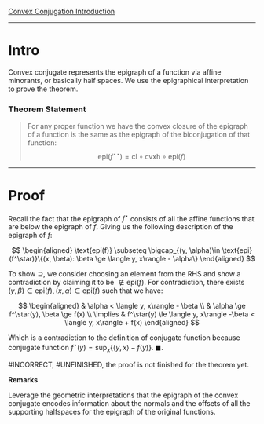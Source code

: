 [Convex Conjugation Introduction](Convex%20Conjugation%20Introduction.md)

---
# **Intro**

Convex conjugate represents the epigraph of a function via affine minorants, or basically half spaces. We use the epigraphical interpretation to prove the theorem. 

### **Theorem Statement**

> For any proper function we have the convex closure of the epigraph of a function is the same as the epigraph of the biconjugation of that function: 
> $$
> \text{epi}(f^{\star\star}) = \text{cl}\circ \text{cvxh}\circ \text{epi}(f)
> $$


---
# **Proof**

Recall the fact that the epigraph of $f^\star$ consists of all the affine functions that are below the epigraph of $f$. Giving us the following description of the epigraph of $f$: 

$$
\begin{aligned}
    \text{epi(f)} \subseteq
    \bigcap_{(y, \alpha)\in \text{epi}(f^\star)}\{(x, \beta): \beta \ge \langle y, x\rangle - \alpha\}
\end{aligned}
$$

To show $\supseteq$, we consider choosing an element from the RHS and show a contradiction by claiming it to be $\not\in \text{epi}(f)$. For contradiction, there exists $(y, \beta) \in \text{epi}(f), (x, \alpha) \in \text{epi}(f)$ such that we have: 

$$
\begin{aligned}
    & \alpha < \langle y, x\rangle - \beta
    \\
    & \alpha \ge f^\star(y), \beta \ge f(x)
    \\
    \implies & 
    f^\star(y) \le \langle y, x\rangle -\beta < \langle y, x\rangle + f(x)
\end{aligned}
$$

Which is a contradiction to the definition of conjugate function because conjugate function $f^\star(y) = \sup_{x}\{\langle y, x\rangle - f(y)\}$. $\blacksquare$.


#INCORRECT, #UNFINISHED, the proof is not finished for the theorem yet. 

**Remarks**

Leverage the geometric interpretations that the epigraph of the convex conjugate encodes information about the normals and the offsets of all the supporting halfspaces for the epigraph of the original functions. 